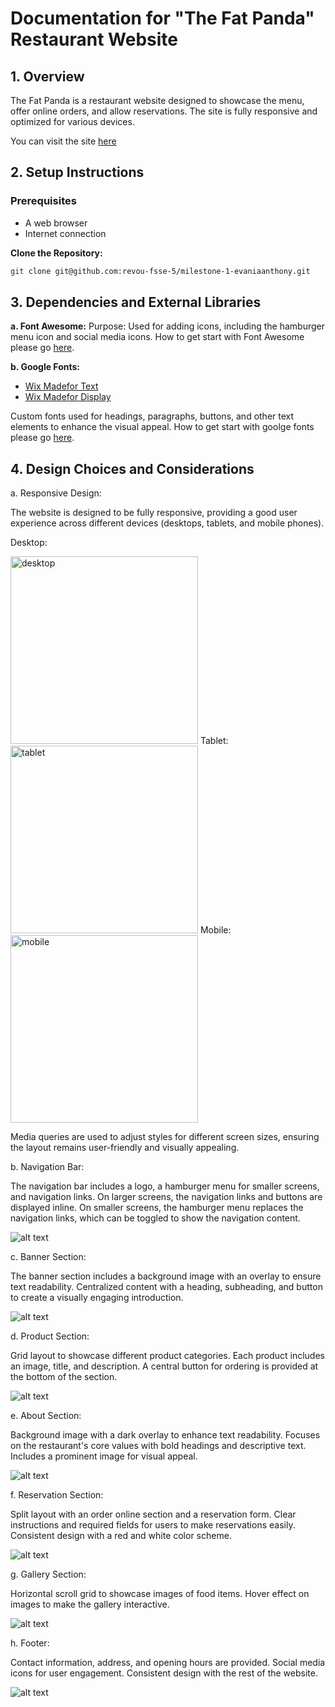 # Documentation for "The Fat Panda" Restaurant Website

## 1. Overview

The Fat Panda is a restaurant website designed to showcase the menu, offer online orders, and allow reservations. The site is fully responsive and optimized for various devices.

You can visit the site [here](https://milestone.evaniajoycelin.site/)

## 2. Setup Instructions

### Prerequisites

- A web browser
- Internet connection

**Clone the Repository:**

   ```bash
   git clone git@github.com:revou-fsse-5/milestone-1-evaniaanthony.git
   ```
## 3. Dependencies and External Libraries
__a. Font Awesome:__
Purpose: Used for adding icons, including the hamburger menu icon and social media icons.
How to get start with Font Awesome please go [here](https://docs.fontawesome.com/web/setup/get-started). 

__b. Google Fonts:__

* [Wix Madefor Text](https://fonts.google.com/specimen/Wix+Madefor+Text?query=madef)
* [Wix Madefor Display](https://fonts.google.com/specimen/Wix+Madefor+Display?query=madef)

Custom fonts used for headings, paragraphs, buttons, and other text elements to enhance the visual appeal. How to get start with goolge fonts please go [here](https://developers.google.com/fonts/docs/css2).

## 4. Design Choices and Considerations
a. Responsive Design:

The website is designed to be fully responsive, providing a good user experience across different devices (desktops, tablets, and mobile phones).

Desktop:

<img src="readme-assets/desktop.png" alt="desktop" width="300"/>
Tablet:

<img src="readme-assets/tablet.png" alt="tablet" width="300"/>
Mobile:

<img src="readme-assets/mobile.png" alt="mobile" width="300"/>

Media queries are used to adjust styles for different screen sizes, ensuring the layout remains user-friendly and visually appealing.


b. Navigation Bar:

The navigation bar includes a logo, a hamburger menu for smaller screens, and navigation links.
On larger screens, the navigation links and buttons are displayed inline.
On smaller screens, the hamburger menu replaces the navigation links, which can be toggled to show the navigation content.

![alt text](/readme-assets/image-1.png)

c. Banner Section:

The banner section includes a background image with an overlay to ensure text readability.
Centralized content with a heading, subheading, and button to create a visually engaging introduction.

![alt text](/readme-assets/image.png)

d. Product Section:

Grid layout to showcase different product categories.
Each product includes an image, title, and description.
A central button for ordering is provided at the bottom of the section.

![alt text](/readme-assets/image-2.png)

e. About Section:

Background image with a dark overlay to enhance text readability.
Focuses on the restaurant's core values with bold headings and descriptive text.
Includes a prominent image for visual appeal.

![alt text](/readme-assets/image-3.png)

f. Reservation Section:

Split layout with an order online section and a reservation form.
Clear instructions and required fields for users to make reservations easily.
Consistent design with a red and white color scheme.

![alt text](/readme-assets/image-4.png)

g. Gallery Section:

Horizontal scroll grid to showcase images of food items.
Hover effect on images to make the gallery interactive.

![alt text](/readme-assets/image-5.png)

h. Footer:

Contact information, address, and opening hours are provided.
Social media icons for user engagement.
Consistent design with the rest of the website.

![alt text](/readme-assets/image-6.png)
